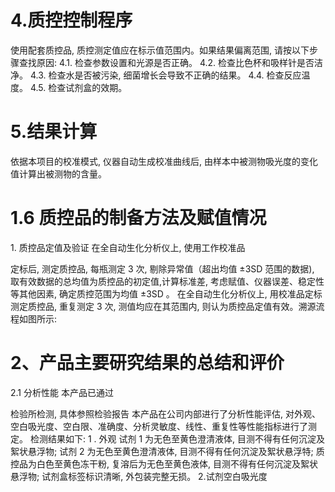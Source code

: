 # 4.质控控制程序

使用配套质控品, 质控测定值应在标示值范围内。如果结果偏离范围,
请按以下步骤查找原因: 4.1. 检查参数设置和光源是否正确。 4.2.
检查比色杯和吸样针是否洁净。 4.3. 检查水是否被污染,
细菌增长会导致不正确的结果。 4.4. 检查反应温度。 4.5. 检查试剂盒的效期。

# 5.结果计算

依据本项目的校准模式, 仪器自动生成校准曲线后,
由样本中被测物吸光度的变化值计算出被测物的含量。

# 1.6 质控品的制备方法及赋值情况

1\. 质控品定值及验证 在全自动生化分析仪上, 使用工作校准品

定标后, 测定质控品, 每瓶测定 3 次, 剔除异常值（超出均值 ±3SD
范围的数据), 取有效数据的总均值为质控品的初定值,计算标准差,
考虑赋值、仪器误差、稳定性等其他因素, 确定质控范围为均值 ±3SD 。
在全自动生化分析仪上, 用校准品定标测定质控品, 重复测定 3 次,
测值均应在其范围内, 则认为质控品定值有效。溯源流程如图所示:

# 2、产品主要研究结果的总结和评价

2.1 分析性能 本产品已通过

检验所检测, 具体参照检验报告 本产品在公司内部进行了分析性能评估,
对外观、空白吸光度、空白限、准确度、分析灵敏度、线性、重复性等性能指标进行了测定。
检测结果如下: 1 . 外观 试剂 1 为无色至黄色澄清液体,
目测不得有任何沉淀及絮状悬浮物; 试剂 2 为无色至黄色澄清液体,
目测不得有任何沉淀及絮状悬浮特; 质控品为白色至黄色冻干粉,
复溶后为无色至黄色液体, 目测不得有任何沉淀及絮状悬浮物;
试剂盒标签标识清晰, 外包装完整无损。 2.试剂空白吸光度
